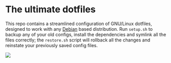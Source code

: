 # The ultimate dotfiles

This repo contains a streamlined configuration of GNU/Linux dotfiles, designed to work with any [Debian](https://www.debian.org) based distribution. Run `setup.sh` to backup any of your old configs, install the dependencies and symlink all the files correctly; the `restore.sh` script will rollback all the changes and reinstate your previously saved config files.

![](https://upload.wikimedia.org/wikipedia/commons/5/5c/Powered_by_Debian.svg)
